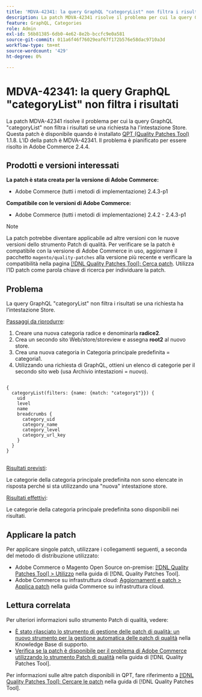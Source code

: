 ```yaml
---
title: 'MDVA-42341: la query GraphQL "categoryList" non filtra i risultati'
description: La patch MDVA-42341 risolve il problema per cui la query GraphQL "categoryList" non filtra i risultati se una richiesta ha l'intestazione Store. Questa patch è disponibile quando è installato [Quality Patches Tool (QPT)](https://experienceleague.adobe.com/en/docs/commerce-operations/tools/quality-patches-tool/quality-patches-tool-to-self-serve-quality-patches) 1.1.8. L'ID della patch è MDVA-42341. Il problema è pianificato per essere risolto in Adobe Commerce 2.4.4.
feature: GraphQL, Categories
role: Admin
exl-id: 56b81385-6db0-4e62-8e2b-bccfc9e0a581
source-git-commit: 011a6f46f76029eaf67f172b576e58dac9710a3d
workflow-type: tm+mt
source-wordcount: '429'
ht-degree: 0%

---
```


# MDVA-42341: la query GraphQL &quot;categoryList&quot; non filtra i risultati

La patch MDVA-42341 risolve il problema per cui la query GraphQL &quot;categoryList&quot; non filtra i risultati se una richiesta ha l&#39;intestazione Store. Questa patch è disponibile quando è installato [QPT (Quality Patches Tool)](https://experienceleague.adobe.com/en/docs/commerce-operations/tools/quality-patches-tool/quality-patches-tool-to-self-serve-quality-patches) 1.1.8. L&#39;ID della patch è MDVA-42341. Il problema è pianificato per essere risolto in Adobe Commerce 2.4.4.

## Prodotti e versioni interessati

**La patch è stata creata per la versione di Adobe Commerce:**

* Adobe Commerce (tutti i metodi di implementazione) 2.4.3-p1

**Compatibile con le versioni di Adobe Commerce:**

* Adobe Commerce (tutti i metodi di implementazione) 2.4.2 - 2.4.3-p1

>[!NOTE]
>
>La patch potrebbe diventare applicabile ad altre versioni con le nuove versioni dello strumento Patch di qualità. Per verificare se la patch è compatibile con la versione di Adobe Commerce in uso, aggiornare il pacchetto `magento/quality-patches` alla versione più recente e verificare la compatibilità nella pagina [[!DNL Quality Patches Tool]: Cerca patch](https://experienceleague.adobe.com/en/docs/commerce-operations/tools/quality-patches-tool/quality-patches-tool-to-self-serve-quality-patches). Utilizza l’ID patch come parola chiave di ricerca per individuare la patch.

## Problema

La query GraphQL &quot;categoryList&quot; non filtra i risultati se una richiesta ha l’intestazione Store.

<u>Passaggi da riprodurre</u>:

1. Creare una nuova categoria radice e denominarla **radice2**.
1. Crea un secondo sito Web/store/storeview e assegna **root2** al nuovo store.
1. Crea una nuova categoria in Categoria principale predefinita = categoria1.
1. Utilizzando una richiesta di GraphQL, ottieni un elenco di categorie per il secondo sito web (usa Archivio intestazioni = nuovo).

<pre>
<code class="language-graphql">
{
  categoryList(filters: {name: {match: "category1"}}) {
    uid
    level
    name
    breadcrumbs {
      category_uid
      category_name
      category_level
      category_url_key
    }
  }
}
</code>
</pre>

<u>Risultati previsti</u>:

Le categorie della categoria principale predefinita non sono elencate in risposta perché si sta utilizzando una &quot;nuova&quot; intestazione store.

<u>Risultati effettivi</u>:

Le categorie della categoria principale predefinita sono disponibili nei risultati.

## Applicare la patch

Per applicare singole patch, utilizzare i collegamenti seguenti, a seconda del metodo di distribuzione utilizzato:

* Adobe Commerce o Magento Open Source on-premise: [[!DNL Quality Patches Tool] > Utilizzo](/help/tools/quality-patches-tool/usage.md) nella guida di [!DNL Quality Patches Tool].
* Adobe Commerce su infrastruttura cloud: [Aggiornamenti e patch > Applica patch](https://experienceleague.adobe.com/docs/commerce-cloud-service/user-guide/develop/upgrade/apply-patches.html) nella guida Commerce su infrastruttura cloud.

## Lettura correlata

Per ulteriori informazioni sullo strumento Patch di qualità, vedere:

* [È stato rilasciato lo strumento di gestione delle patch di qualità: un nuovo strumento per la gestione automatica delle patch di qualità](https://experienceleague.adobe.com/en/docs/commerce-operations/tools/quality-patches-tool/quality-patches-tool-to-self-serve-quality-patches) nella Knowledge Base di supporto.
* [Verifica se la patch è disponibile per il problema di Adobe Commerce utilizzando lo strumento Patch di qualità](/help/tools/quality-patches-tool/patches-available-in-qpt/check-patch-for-magento-issue-with-magento-quality-patches.md) nella guida di [!DNL Quality Patches Tool].

Per informazioni sulle altre patch disponibili in QPT, fare riferimento a [[!DNL Quality Patches Tool]: Cercare le patch](https://experienceleague.adobe.com/tools/commerce-quality-patches/index.html) nella guida di [!DNL Quality Patches Tool].
